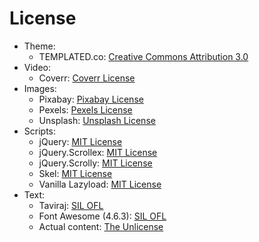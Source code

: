 # License
 - Theme: 
   - TEMPLATED.co: [Creative Commons Attribution 3.0](https://templated.co/license)
 - Video: 
   - Coverr: [Coverr License](https://coverr.co/license)
 - Images:
   - Pixabay: [Pixabay License](https://pixabay.com/nl/service/terms/#license)
   - Pexels: [Pexels License](https://www.pexels.com/photo-license/)
   - Unsplash: [Unsplash License](https://unsplash.com/license)
 - Scripts:
   - jQuery: [MIT License](https://github.com/jquery/jquery/blob/master/LICENSE.txt)
   - jQuery.Scrollex: [MIT License](https://github.com/ajlkn/jquery.scrollex#license)
   - jQuery.Scrolly: [MIT License](https://tldrlegal.com/license/mit-license)
   - Skel: [MIT License](https://github.com/ajlkn/skel#license)
   - Vanilla Lazyload: [MIT License](https://github.com/verlok/lazyload/blob/master/LICENSE)
 - Text:
   - Taviraj: [SIL OFL](https://scripts.sil.org/cms/scripts/page.php?site_id=nrsi&id=OFL)
   - Font Awesome (4.6.3): [SIL OFL](https://scripts.sil.org/cms/scripts/page.php?site_id=nrsi&id=OFL)
   - Actual content: [The Unlicense](https://choosealicense.com/licenses/unlicense/)

